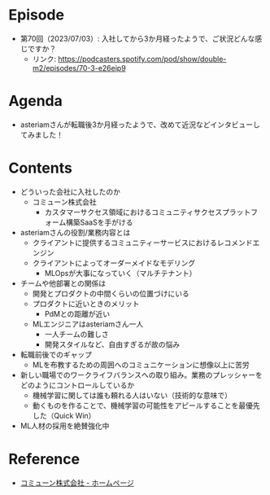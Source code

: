 # Episode

- 第70回（2023/07/03）: 入社してから3か月経ったようで、ご状況どんな感じですか？
  - リンク: https://podcasters.spotify.com/pod/show/double-m2/episodes/70-3-e26eip9

# Agenda

- asteriamさんが転職後3か月経ったようで、改めて近況などインタビューしてみました！

# Contents

- どういった会社に入社したのか
  - コミューン株式会社
    - カスタマーサクセス領域におけるコミュニティサクセスプラットフォーム構築SaaSを手がける
- asteriamさんの役割/業務内容とは
  - クライアントに提供するコミュニティーサービスにおけるレコメンドエンジン
  - クライアントによってオーダーメイドなモデリング
    - MLOpsが大事になっていく（マルチテナント）
- チームや他部署との関係は
  - 開発とプロダクトの中間くらいの位置づけにいる
  - プロダクトに近いときのメリット
    - PdMとの距離が近い
  - MLエンジニアはasteriamさん一人
    - 一人チームの難しさ
    - 開発スタイルなど、自由すぎるが故の悩み
- 転職前後でのギャップ
  - MLを布教するための周囲へのコミュニケーションに想像以上に苦労
- 新しい職場でのワークライフバランスへの取り組み。業務のプレッシャーをどのようにコントロールしているか
    - 機械学習に関しては誰も頼れる人はいない（技術的な意味で）
    - 動くものを作ることで、機械学習の可能性をアピールすることを最優先した（Quick Win）
- ML人材の採用を絶賛強化中

# Reference

- [コミューン株式会社 - ホームページ](https://commmune.jp/)


